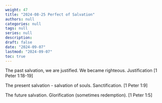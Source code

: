 ```yaml
---
weight: 47
title: "2024-08-25 Perfect of Salvation"
authors: null
categories: null
tags: null
series: null
description: 
draft: false
date: "2024-09-07"
lastmod: "2024-09-07"
toc: true
---
```


<!--more-->

The past salvation, we are justified. We became righteous. Justification [1 Peter 1:18-19]

The present salvation - salvation of souls. Sanctification. [1 Peter 1:9]

The future salvation. Glorification (sometimes redemption). [1 Peter 1:5]